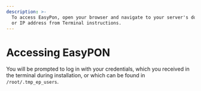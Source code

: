 ```yaml
---
description: >-
  To access EasyPon, open your browser and navigate to your server's domain name
  or IP address from Terminal instructions.
---
```


# Accessing EasyPON

You will be prompted to log in with your credentials, which you received in the terminal during installation, or which can be found in `/root/.tmp_ep_users`.
